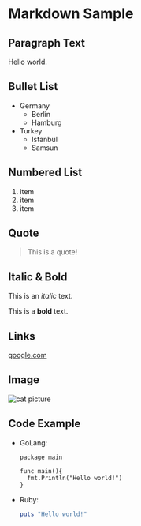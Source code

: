 # Markdown Sample

## Paragraph Text

Hello world.

## Bullet List

- Germany
  - Berlin
  - Hamburg
- Turkey
  - Istanbul
  - Samsun

## Numbered List

1. item
2. item
3. item

## Quote

> This is a quote!

## Italic & Bold

This is an _italic_ text.

This is a **bold** text.

## Links

[google.com](https://google.com)

## Image

![cat picture](cat.jpg)

## Code Example

- GoLang:

  ```golang
  package main

  func main(){
    fmt.Println("Hello world!")
  }
  ```

- Ruby:

  ```ruby
  puts "Hello world!"
  ```
